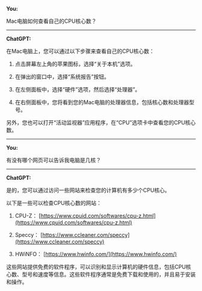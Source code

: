 **You:**

Mac电脑如何查看自己的CPU核心数？

* * *

**ChatGPT:**

在Mac电脑上，您可以通过以下步骤来查看自己的CPU核心数：

1.  点击屏幕左上角的苹果图标，选择“关于本机”选项。
    
2.  在弹出的窗口中，选择“系统报告”按钮。
    
3.  在左侧面板中，选择“硬件”选项，然后选择“处理器”。
    
4.  在右侧面板中，您将看到您的Mac电脑的处理器信息，包括核心数和处理器型号。
    

另外，您也可以打开“活动监视器”应用程序，在“CPU”选项卡中查看您的CPU核心数。

* * *

**You:**

有没有哪个网页可以告诉我电脑是几核？

* * *

**ChatGPT:**

是的，您可以通过访问一些网站来检查您的计算机有多少个CPU核心。

以下是一些可以检查CPU核心数的网站：

1.  CPU-Z： [https://www.cpuid.com/softwares/cpu-z.html](https://www.cpuid.com/softwares/cpu-z.html)
    
2.  Speccy： [https://www.ccleaner.com/speccy](https://www.ccleaner.com/speccy)
    
3.  HWiNFO： [https://www.hwinfo.com/](https://www.hwinfo.com/)
    

这些网站提供免费的软件程序，可以识别和显示计算机的硬件信息，包括CPU核心数、型号和速度等信息。这些软件程序通常是免费下载和使用的，并且易于安装和操作。